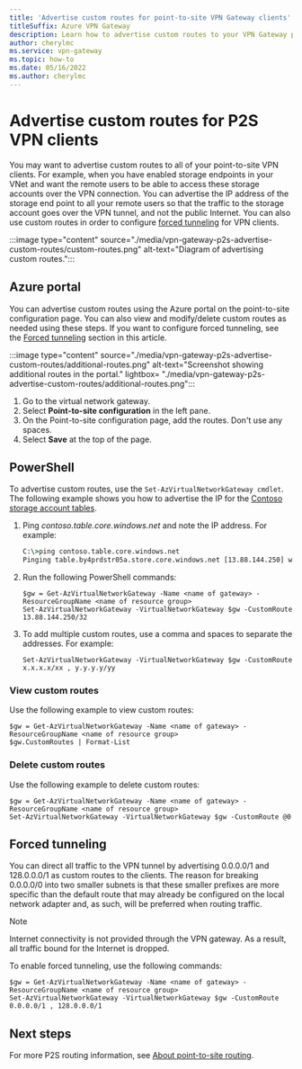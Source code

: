 ```yaml
---
title: 'Advertise custom routes for point-to-site VPN Gateway clients'
titleSuffix: Azure VPN Gateway
description: Learn how to advertise custom routes to your VPN Gateway point-to-site clients. This article includes steps for VPN client forced tunneling.
author: cherylmc
ms.service: vpn-gateway
ms.topic: how-to
ms.date: 05/16/2022
ms.author: cherylmc
---
```


# Advertise custom routes for P2S VPN clients

You may want to advertise custom routes to all of your point-to-site VPN clients. For example, when you have enabled storage endpoints in your VNet and want the remote users to be able to access these storage accounts over the VPN connection. You can advertise the IP address of the storage end point to all your remote users so that the traffic to the storage account goes over the VPN tunnel, and not the public Internet. You can also use custom routes in order to configure [forced tunneling](#forced-tunneling) for VPN clients.

:::image type="content" source="./media/vpn-gateway-p2s-advertise-custom-routes/custom-routes.png" alt-text="Diagram of advertising custom routes.":::

## <a name="portal"></a>Azure portal

You can advertise custom routes using the Azure portal on the point-to-site configuration page. You can also view and modify/delete custom routes as needed using these steps. If you want to configure forced tunneling, see the [Forced tunneling](#forced-tunneling) section in this article.

:::image type="content" source="./media/vpn-gateway-p2s-advertise-custom-routes/additional-routes.png" alt-text="Screenshot showing additional routes in the portal." lightbox= "./media/vpn-gateway-p2s-advertise-custom-routes/additional-routes.png":::

1. Go to the virtual network gateway.
1. Select **Point-to-site configuration** in the left pane.
1. On the Point-to-site configuration page, add the routes. Don't use any spaces.
1. Select **Save** at the top of the page.

## <a name="powershell"></a>PowerShell

To advertise custom routes, use the `Set-AzVirtualNetworkGateway cmdlet`. The following example shows you how to advertise the IP for the [Contoso storage account tables](https://contoso.table.core.windows.net).

1. Ping *contoso.table.core.windows.net* and note the IP address. For example:

    ```cmd
    C:\>ping contoso.table.core.windows.net
    Pinging table.by4prdstr05a.store.core.windows.net [13.88.144.250] with 32 bytes of data:
    ```

1. Run the following PowerShell commands:

    ```azurepowershell-interactive
    $gw = Get-AzVirtualNetworkGateway -Name <name of gateway> -ResourceGroupName <name of resource group>
    Set-AzVirtualNetworkGateway -VirtualNetworkGateway $gw -CustomRoute 13.88.144.250/32
    ```

1. To add multiple custom routes, use a comma and spaces to separate the addresses. For example:

    ```azurepowershell-interactive
    Set-AzVirtualNetworkGateway -VirtualNetworkGateway $gw -CustomRoute x.x.x.x/xx , y.y.y.y/yy
    ```

### <a name="view"></a>View custom routes

Use the following example to view custom routes:

  ```azurepowershell-interactive
  $gw = Get-AzVirtualNetworkGateway -Name <name of gateway> -ResourceGroupName <name of resource group>
  $gw.CustomRoutes | Format-List
  ```

### <a name="delete"></a>Delete custom routes

Use the following example to delete custom routes:

  ```azurepowershell-interactive
  $gw = Get-AzVirtualNetworkGateway -Name <name of gateway> -ResourceGroupName <name of resource group>
  Set-AzVirtualNetworkGateway -VirtualNetworkGateway $gw -CustomRoute @0
  ```

## <a name="forced-tunneling"></a>Forced tunneling

You can direct all traffic to the VPN tunnel by advertising 0.0.0.0/1 and 128.0.0.0/1 as custom routes to the clients. The reason for breaking 0.0.0.0/0 into two smaller subnets is that these smaller prefixes are more specific than the default route that may already be configured on the local network adapter and, as such, will be preferred when routing traffic.

> [!NOTE]
> Internet connectivity is not provided through the VPN gateway. As a result, all traffic bound for the Internet is dropped.
>

To enable forced tunneling, use the following commands:

```azurepowershell-interactive
$gw = Get-AzVirtualNetworkGateway -Name <name of gateway> -ResourceGroupName <name of resource group>
Set-AzVirtualNetworkGateway -VirtualNetworkGateway $gw -CustomRoute 0.0.0.0/1 , 128.0.0.0/1
```

## Next steps

For more P2S routing information, see [About point-to-site routing](vpn-gateway-about-point-to-site-routing.md).

